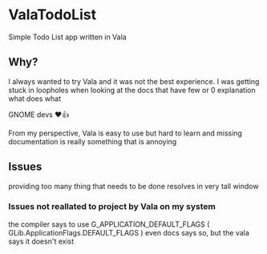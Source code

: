 # ValaTodoList
Simple Todo List app written in Vala

## Why?
I always wanted to try Vala and it was not the best experience. I was getting stuck in loopholes when looking at the docs that have few or 0 explanation what does what

GNOME devs ❤️👍

From my perspective, Vala is easy to use but hard to learn and missing documentation is really something that is annoying

## Issues
providing too many thing that needs to be done resolves in very tall window

### Issues not reallated to project by Vala on my system
the compiler says to use G_APPLICATION_DEFAULT_FLAGS ( GLib.ApplicationFlags.DEFAULT_FLAGS ) even docs says so, but the vala says it doesn't exist
